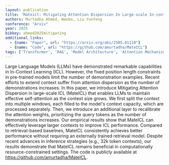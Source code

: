 ```yaml
---
layout: publication
title: 'Mateicl: Mitigating Attention Dispersion In Large-scale In-context Learning'
authors: Murtadha Ahmed, Wenbo, Liu Yunfeng
conference: "Arxiv"
year: 2025
bibkey: ahmed2025mitigating
additional_links:
  - {name: "Paper", url: "https://arxiv.org/abs/2505.01110"}
  - {name: "Code", url: "https://github.com/amurtadha/MateICL"}
tags: ['Transformer', 'RAG', 'Model Architecture', 'Attention Mechanism', 'Has Code', 'Prompting', 'In-Context Learning']
---
```

Large Language Models (LLMs) have demonstrated remarkable capabilities in
In-Context Learning (ICL). However, the fixed position length constraints in
pre-trained models limit the number of demonstration examples. Recent efforts
to extend context suffer from attention dispersion as the number of
demonstrations increases. In this paper, we introduce Mitigating Attention
Dispersion in large-scale ICL (MateICL) that enables LLMs to maintain effective
self-attention as the context size grows. We first split the context into
multiple windows, each filled to the model's context capacity, which are
processed separately. Then, we introduce an additional layer to recalibrate the
attention weights, prioritizing the query tokens as the number of
demonstrations increases. Our empirical results show that MateICL can
effectively leverage larger contexts to improve ICL performance. Compared to
retrieval-based baselines, MateICL consistently achieves better performance
without requiring an externally trained retrieval model. Despite recent
advances in inference strategies (e.g., 32k token contexts), our results
demonstrate that MateICL remains beneficial in computationally
resource-constrained settings. The code is publicly available at
https://github.com/amurtadha/MateICL.

